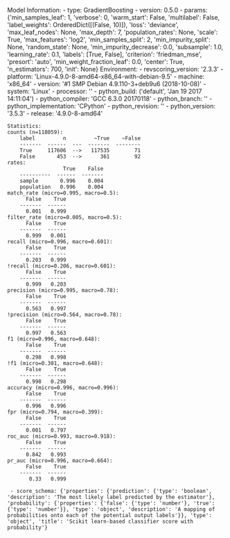 Model Information:
	 - type: GradientBoosting
	 - version: 0.5.0
	 - params: {'min_samples_leaf': 1, 'verbose': 0, 'warm_start': False, 'multilabel': False, 'label_weights': OrderedDict([(False, 10)]), 'loss': 'deviance', 'max_leaf_nodes': None, 'max_depth': 7, 'population_rates': None, 'scale': True, 'max_features': 'log2', 'min_samples_split': 2, 'min_impurity_split': None, 'random_state': None, 'min_impurity_decrease': 0.0, 'subsample': 1.0, 'learning_rate': 0.1, 'labels': [True, False], 'criterion': 'friedman_mse', 'presort': 'auto', 'min_weight_fraction_leaf': 0.0, 'center': True, 'n_estimators': 700, 'init': None}
	Environment:
	 - revscoring_version: '2.3.3'
	 - platform: 'Linux-4.9.0-8-amd64-x86_64-with-debian-9.5'
	 - machine: 'x86_64'
	 - version: '#1 SMP Debian 4.9.110-3+deb9u6 (2018-10-08)'
	 - system: 'Linux'
	 - processor: ''
	 - python_build: ('default', 'Jan 19 2017 14:11:04')
	 - python_compiler: 'GCC 6.3.0 20170118'
	 - python_branch: ''
	 - python_implementation: 'CPython'
	 - python_revision: ''
	 - python_version: '3.5.3'
	 - release: '4.9.0-8-amd64'
	
	Statistics:
	counts (n=118059):
		label         n         ~True    ~False
		-------  ------  ---  -------  --------
		True     117606  -->   117535        71
		False       453  -->      361        92
	rates:
		              True    False
		----------  ------  -------
		sample       0.996    0.004
		population   0.996    0.004
	match_rate (micro=0.995, macro=0.5):
		  False    True
		-------  ------
		  0.001   0.999
	filter_rate (micro=0.005, macro=0.5):
		  False    True
		-------  ------
		  0.999   0.001
	recall (micro=0.996, macro=0.601):
		  False    True
		-------  ------
		  0.203   0.999
	!recall (micro=0.206, macro=0.601):
		  False    True
		-------  ------
		  0.999   0.203
	precision (micro=0.995, macro=0.78):
		  False    True
		-------  ------
		  0.563   0.997
	!precision (micro=0.564, macro=0.78):
		  False    True
		-------  ------
		  0.997   0.563
	f1 (micro=0.996, macro=0.648):
		  False    True
		-------  ------
		  0.298   0.998
	!f1 (micro=0.301, macro=0.648):
		  False    True
		-------  ------
		  0.998   0.298
	accuracy (micro=0.996, macro=0.996):
		  False    True
		-------  ------
		  0.996   0.996
	fpr (micro=0.794, macro=0.399):
		  False    True
		-------  ------
		  0.001   0.797
	roc_auc (micro=0.993, macro=0.918):
		  False    True
		-------  ------
		  0.842   0.993
	pr_auc (micro=0.996, macro=0.664):
		  False    True
		-------  ------
		   0.33   0.999
	
	 - score_schema: {'properties': {'prediction': {'type': 'boolean', 'description': 'The most likely label predicted by the estimator'}, 'probability': {'properties': {'false': {'type': 'number'}, 'true': {'type': 'number'}}, 'type': 'object', 'description': 'A mapping of probabilities onto each of the potential output labels'}}, 'type': 'object', 'title': 'Scikit learn-based classifier score with probability'}

